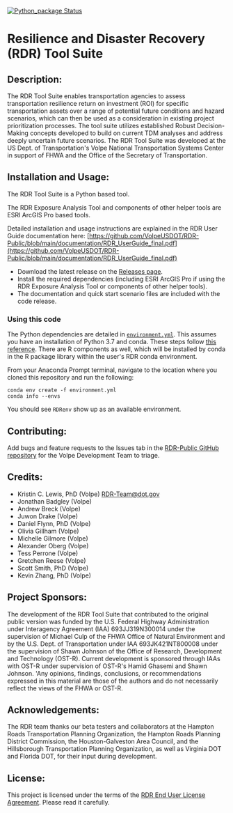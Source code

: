 <!-- working badge, for working branch -->

[![Python_package Status](https://github.com/VolpeUSDOT/RDR/workflows/Python_package/badge.svg)](https://github.com/VolpeUSDOT/RDR/actions)


# Resilience and Disaster Recovery (RDR) Tool Suite

## Description:
The RDR Tool Suite enables transportation agencies to assess transportation resilience return on investment (ROI) for specific transportation assets over a range of potential future conditions and hazard scenarios, which can then be used as a consideration in existing project prioritization processes. The tool suite utilizes established Robust Decision-Making concepts developed to build on current TDM analyses and address deeply uncertain future scenarios. The RDR Tool Suite was developed at the US Dept. of Transportation's Volpe National Transportation Systems Center in support of FHWA and the Office of the Secretary of Transportation.

## Installation and Usage:
The RDR Tool Suite is a Python based tool.

The RDR Exposure Analysis Tool and components of other helper tools are ESRI ArcGIS Pro based tools.

Detailed installation and usage instructions are explained in the RDR User Guide documentation here: [https://github.com/VolpeUSDOT/RDR-Public/blob/main/documentation/RDR_UserGuide_final.pdf](https://github.com/VolpeUSDOT/RDR-Public/blob/main/documentation/RDR_UserGuide_final.pdf)
* Download the latest release on the [Releases page](https://github.com/VolpeUSDOT/RDR-Public/releases).
* Install the required dependencies (including ESRI ArcGIS Pro if using the RDR Exposure Analysis Tool or components of other helper tools).
* The documentation and quick start scenario files are included with the code release.

### Using this code
The Python dependencies are detailed in [`environment.yml`](https://github.com/VolpeUSDOT/RDR-Public/blob/main/environment.yml). This assumes you have an installation of Python 3.7 and conda. These steps follow [this reference](https://docs.conda.io/projects/conda/en/latest/user-guide/tasks/manage-environments.html#creating-an-environment-from-an-environment-yml-file). There are R components as well, which will be installed by conda in the R package library within the user's RDR conda environment.

From your Anaconda Prompt terminal, navigate to the location where you cloned this repository and run the following:

```
conda env create -f environment.yml
conda info --envs
```

You should see `RDRenv` show up as an available environment.

## Contributing:
Add bugs and feature requests to the Issues tab in the [RDR-Public GitHub repository](https://github.com/VolpeUSDOT/RDR-Public/issues) for the Volpe Development Team to triage.

## Credits:
* Kristin C. Lewis, PhD (Volpe) <RDR-Team@dot.gov>
* Jonathan Badgley (Volpe)
* Andrew Breck (Volpe)
* Juwon Drake (Volpe)
* Daniel Flynn, PhD (Volpe)
* Olivia Gillham (Volpe)
* Michelle Gilmore (Volpe)
* Alexander Oberg (Volpe)
* Tess Perrone (Volpe)
* Gretchen Reese (Volpe)
* Scott Smith, PhD (Volpe)
* Kevin Zhang, PhD (Volpe)

## Project Sponsors:
The development of the RDR Tool Suite that contributed to the original public version was funded by the U.S. Federal Highway Administration under Interagency Agreement (IAA) 693JJ319N300014 under the supervision of Michael Culp of the FHWA Office of Natural Environment and by the U.S. Dept. of Transportation under IAA 693JK421NT800008 under the supervision of Shawn Johnson of the Office of Research, Development and Technology (OST-R). Current development is sponsored through IAAs with OST-R under supervision of OST-R's Hamid Ghasemi and Shawn Johnson. 'Any opinions, findings, conclusions, or recommendations expressed in this material are those of the authors and do not necessarily reflect the views of the FHWA or OST-R.

## Acknowledgements:
The RDR team thanks our beta testers and collaborators at the Hampton Roads Transportation Planning Organization, the Hampton Roads Planning District Commission, the Houston-Galveston Area Council, and the Hillsborough Transportation Planning Organization, as well as Virginia DOT and Florida DOT, for their input during development.

## License:
This project is licensed under the terms of the [RDR End User License Agreement](https://github.com/VolpeUSDOT/RDR-Public/blob/main/LICENSE). Please read it carefully.
